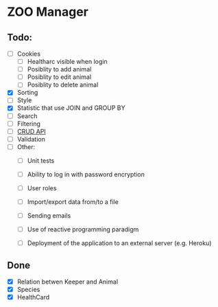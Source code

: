 # ZOO Manager

## Todo:
- [ ] Cookies
  - [ ] Healtharc visible when login
  - [ ] Posiblity to add animal
  - [ ] Posiblity to edit animal
  - [ ] Posiblity to delete animal
- [X] Sorting
- [ ] Style
- [X] Statistic that use JOIN and GROUP BY
- [ ] Search
- [ ] Filtering
- [ ] <u>CRUD API</u>
- [ ] Validation
- [ ] Other:
    - [ ] Unit tests
    - [ ] Ability to log in with password encryption
    - [ ] User roles
    - [ ] Import/export data from/to a file
    - [ ] Sending emails
    - [ ] Use of reactive programming paradigm
    - [ ] Deployment of the application to an external server (e.g. Heroku)


## Done
- [X] Relation betwen Keeper and Animal
- [X] Species
- [X] HealthCard
